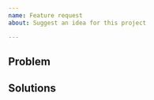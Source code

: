 ```yaml
---
name: Feature request
about: Suggest an idea for this project

---
```


## Problem

<!-- A clear and concise description of the problem. -->

## Solutions

<!-- A clear and concise description of the solutions. -->
